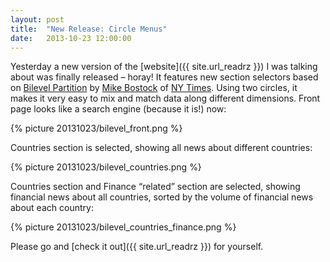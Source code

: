 ```yaml
---
layout: post
title:  "New Release: Circle Menus"
date:   2013-10-23 12:00:00
---
```


Yesterday a new version of the [website]({{ site.url_readrz }}) I was talking about was finally released – horay! It features new section selectors based on [Bilevel Partition](http://bl.ocks.org/mbostock/5944371) by [Mike Bostock](http://bost.ocks.org/mike/) of [NY Times](http://www.nytimes.com/). Using two circles, it makes it very easy to mix and match data along different dimensions. Front page looks like a search engine (because it is!) now:

{% picture 20131023/bilevel_front.png %}
<br />

<!--more-->

Countries section is selected, showing all news about different countries:

{% picture 20131023/bilevel_countries.png %}
<br />

Countries section and Finance “related” section are selected, showing financial news about all countries, sorted by the volume of financial news about each country:

{% picture 20131023/bilevel_countries_finance.png %}
<br />

Please go and [check it out]({{ site.url_readrz }}) for yourself.